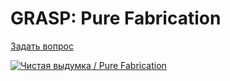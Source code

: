 # GRASP: Pure Fabrication

[Задать вопрос](https://github.com/HowProgrammingWorks/LiveQA/discussions/categories/q-a)

[![Чистая выдумка / Pure Fabrication](https://img.youtube.com/vi/CV577a0RHBM/0.jpg)](https://www.youtube.com/watch?v=CV577a0RHBM)
